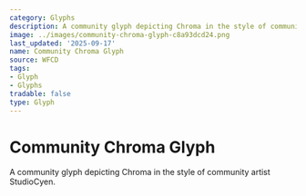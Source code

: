 ```yaml
---
category: Glyphs
description: A community glyph depicting Chroma in the style of community artist StudioCyen.
image: ../images/community-chroma-glyph-c8a93dcd24.png
last_updated: '2025-09-17'
name: Community Chroma Glyph
source: WFCD
tags:
- Glyph
- Glyphs
tradable: false
type: Glyph
---
```


# Community Chroma Glyph

A community glyph depicting Chroma in the style of community artist StudioCyen.

